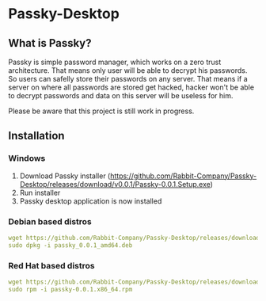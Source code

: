 # Passky-Desktop
## What is Passky?
Passky is simple password manager, which works on a zero trust architecture. That means only user will be able to decrypt his passwords. So users can safelly store their passwords on any server. That means if a server on where all passwords are stored get hacked, hacker won't be able to decrypt passwords and data on this server will be useless for him.

Please be aware that this project is still work in progress.

## Installation
### Windows
1. Download Passky installer (https://github.com/Rabbit-Company/Passky-Desktop/releases/download/v0.0.1/Passky-0.0.1.Setup.exe)
2. Run installer
3. Passky desktop application is now installed
### Debian based distros
```yaml
wget https://github.com/Rabbit-Company/Passky-Desktop/releases/download/v0.0.1/passky_0.0.1_amd64.deb
sudo dpkg -i passky_0.0.1_amd64.deb
```
### Red Hat based distros
```yaml
wget https://github.com/Rabbit-Company/Passky-Desktop/releases/download/v0.0.1/passky-0.0.1.x86_64.rpm
sudo rpm -i passky-0.0.1.x86_64.rpm
```
